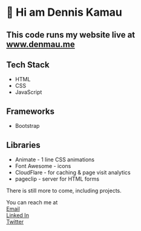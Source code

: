 # 👋 Hi am Dennis Kamau

## This code runs my website live at <a href="https://www.denmau.me">www.denmau.me</a>

## Tech Stack

- HTML
- CSS
- JavaScript

## Frameworks

- Bootstrap

## Libraries

- Animate - 1 line CSS animations
- Font Awesome - icons
- CloudFlare - for caching & page visit analytics
- pageclip - server for HTML forms

There is still more to come, including projects.

You can reach me at
<br />
[Email](mailto:dmkamau475@gmail.com)
<br />
[Linked In](https:www.linkedin.com/in/denmau)
<br />
[Twitter](https:www.twitter.com/denmau6)
